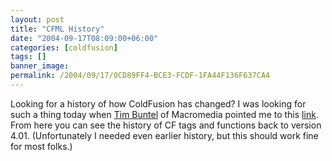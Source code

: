 ```yaml
---
layout: post
title: "CFML History"
date: "2004-09-17T08:09:00+06:00"
categories: [coldfusion]
tags: []
banner_image: 
permalink: /2004/09/17/0CD89FF4-BCE3-FCDF-1FA44F136F637CA4
---
```


Looking for a history of how ColdFusion has changed? I was looking for such a thing today when <a href="http://www.buntel.com/blog/">Tim Buntel</a> of Macromedia pointed me to this <a href="http://www.macromedia.com/support/coldfusion/ts/documents/cfmlhistory.htm">link</a>. From here you can see the history of CF tags and functions back to version 4.01. (Unfortunately I needed even earlier history, but this should work fine for most folks.)